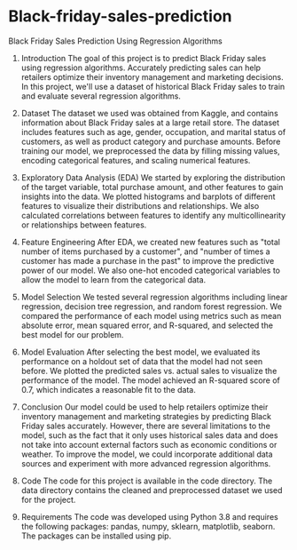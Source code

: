 # Black-friday-sales-prediction

Black Friday Sales Prediction Using Regression Algorithms

1. Introduction
The goal of this project is to predict Black Friday sales using regression algorithms. Accurately predicting sales can help retailers optimize their inventory management and marketing decisions. In this project, we'll use a dataset of historical Black Friday sales to train and evaluate several regression algorithms.

2. Dataset
The dataset we used was obtained from Kaggle, and contains information about Black Friday sales at a large retail store. The dataset includes features such as age, gender, occupation, and marital status of customers, as well as product category and purchase amounts. Before training our model, we preprocessed the data by filling missing values, encoding categorical features, and scaling numerical features.

3. Exploratory Data Analysis (EDA)
We started by exploring the distribution of the target variable, total purchase amount, and other features to gain insights into the data. We plotted histograms and barplots of different features to visualize their distributions and relationships. We also calculated correlations between features to identify any multicollinearity or relationships between features.

4. Feature Engineering
After EDA, we created new features such as "total number of items purchased by a customer", and "number of times a customer has made a purchase in the past" to improve the predictive power of our model. We also one-hot encoded categorical variables to allow the model to learn from the categorical data.

5. Model Selection
We tested several regression algorithms including linear regression, decision tree regression, and random forest regression. We compared the performance of each model using metrics such as mean absolute error, mean squared error, and R-squared, and selected the best model for our problem.

6. Model Evaluation
After selecting the best model, we evaluated its performance on a holdout set of data that the model had not seen before. We plotted the predicted sales vs. actual sales to visualize the performance of the model. The model achieved an R-squared score of 0.7, which indicates a reasonable fit to the data.

7. Conclusion
Our model could be used to help retailers optimize their inventory management and marketing strategies by predicting Black Friday sales accurately. However, there are several limitations to the model, such as the fact that it only uses historical sales data and does not take into account external factors such as economic conditions or weather. To improve the model, we could incorporate additional data sources and experiment with more advanced regression algorithms.

8. Code
The code for this project is available in the code directory. The data directory contains the cleaned and preprocessed dataset we used for the project.

9. Requirements
The code was developed using Python 3.8 and requires the following packages: pandas, numpy, sklearn, matplotlib, seaborn. The packages can be installed using pip.
